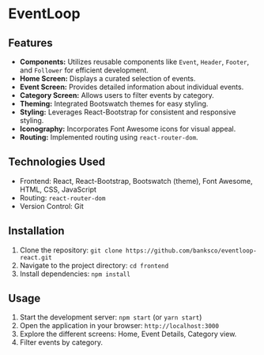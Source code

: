 # EventLoop

## Features

- **Components:** Utilizes reusable components like `Event`, `Header`, `Footer`, and `Follower` for efficient development.
- **Home Screen:** Displays a curated selection of events.
- **Event Screen:** Provides detailed information about individual events.
- **Category Screen:** Allows users to filter events by category.
- **Theming:** Integrated Bootswatch themes for easy styling.
- **Styling:** Leverages React-Bootstrap for consistent and responsive styling.
- **Iconography:** Incorporates Font Awesome icons for visual appeal.
- **Routing:** Implemented routing using `react-router-dom`.

## Technologies Used

- Frontend: React, React-Bootstrap, Bootswatch (theme), Font Awesome, HTML, CSS, JavaScript
- Routing: `react-router-dom`
- Version Control: Git

## Installation

1. Clone the repository: `git clone https://github.com/banksco/eventloop-react.git `
2. Navigate to the project directory: `cd frontend`
3. Install dependencies: `npm install`

## Usage

1. Start the development server: `npm start` (or `yarn start`)
2. Open the application in your browser: `http://localhost:3000`
3. Explore the different screens: Home, Event Details, Category view.
4. Filter events by category.
